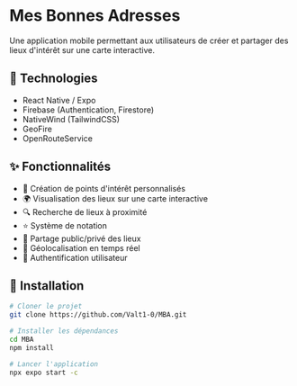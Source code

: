 # Mes Bonnes Adresses

Une application mobile permettant aux utilisateurs de créer et partager des lieux d'intérêt sur une carte interactive.

## 🚀 Technologies

- React Native / Expo
- Firebase (Authentication, Firestore)
- NativeWind (TailwindCSS)
- GeoFire
- OpenRouteService

## ✨ Fonctionnalités

- 📍 Création de points d'intérêt personnalisés
- 🌍 Visualisation des lieux sur une carte interactive
- 🔍 Recherche de lieux à proximité
- ⭐ Système de notation
- 👥 Partage public/privé des lieux
- 🎯 Géolocalisation en temps réel
- 🔐 Authentification utilisateur

## 📱 Installation

```bash
# Cloner le projet
git clone https://github.com/Valt1-0/MBA.git

# Installer les dépendances
cd MBA
npm install

# Lancer l'application
npx expo start -c
```
